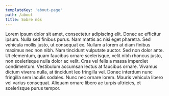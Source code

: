 ```yaml
---
templateKey: 'about-page'
path: /about
title: Sobre nós
---
```


Lorem ipsum dolor sit amet, consectetur adipiscing elit. Donec ac efficitur ipsum. Nulla sed finibus purus. Nam mattis ac nisi eget pharetra. Sed vehicula mollis justo, ut consequat ex. Nullam a lorem at diam finibus maximus nec non nibh. Nam tincidunt vulputate auctor. Sed non dolor ante. Ut elementum, quam faucibus ornare scelerisque, velit nibh rhoncus justo, non scelerisque nulla dolor ac velit. Cras vel felis a massa imperdiet condimentum. Vestibulum accumsan lectus at faucibus ornare. Vivamus dictum viverra nulla, at tincidunt leo fringilla vel. Donec interdum nunc fringilla sem iaculis sodales. Nunc nec ornare lorem. Mauris vehicula libero vel varius consequat. Aliquam ornare libero ac turpis ultricies, et scelerisque purus tempor.
